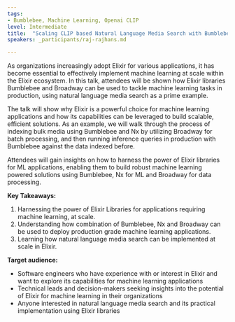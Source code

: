 ```yaml
---
tags:	
- Bumblebee, Machine Learning, Openai CLIP
level: Intermediate
title: 	"Scaling CLIP based Natural Language Media Search with Bumblebee and Broadway"
speakers: _participants/raj-rajhans.md

---
```

As organizations increasingly adopt Elixir for various applications, it has become essential to effectively implement machine learning at scale within the Elixir ecosystem. In this talk, attendees will be shown how Elixir libraries Bumblebee and Broadway can be used to tackle machine learning tasks in production, using natural language media search as a prime example.

The talk will show why Elixir is a powerful choice for machine learning applications and how its capabilities can be leveraged to build scalable, efficient solutions. As an example, we will walk through the process of indexing bulk media using Bumblebee and Nx by utilizing Broadway for batch processing, and then running inference queries in production with Bumblebee against the data indexed before.

Attendees will gain insights on how to harness the power of Elixir libraries for ML applications, enabling them to build robust  machine learning powered solutions using Bumblebee, Nx for ML and Broadway for data processing.

**Key Takeaways:**
1. Harnessing the power of Elixir Libraries for applications requiring machine learning, at scale.
2. Understanding how combination of Bumblebee, Nx and Broadway can be used to deploy production grade machine learning applications.
3. Learning how natural language media search can be implemented at scale in Elixir.

**Target audience:**
- Software engineers who have experience with or interest in Elixir and want to explore its capabilities for machine learning applications
- Technical leads and decision-makers seeking insights into the potential of Elixir for machine learning in their organizations
- Anyone interested in natural language media search and its practical implementation using Elixir libraries